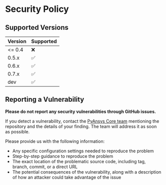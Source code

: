 <!--
Copyright (C) 2023 ANSYS, Inc. and/or its affiliates.
SPDX-License-Identifier: MIT


Permission is hereby granted, free of charge, to any person obtaining a copy
of this software and associated documentation files (the "Software"), to deal
in the Software without restriction, including without limitation the rights
to use, copy, modify, merge, publish, distribute, sublicense, and/or sell
copies of the Software, and to permit persons to whom the Software is
furnished to do so, subject to the following conditions:

The above copyright notice and this permission notice shall be included in all
copies or substantial portions of the Software.

THE SOFTWARE IS PROVIDED "AS IS", WITHOUT WARRANTY OF ANY KIND, EXPRESS OR
IMPLIED, INCLUDING BUT NOT LIMITED TO THE WARRANTIES OF MERCHANTABILITY,
FITNESS FOR A PARTICULAR PURPOSE AND NONINFRINGEMENT. IN NO EVENT SHALL THE
AUTHORS OR COPYRIGHT HOLDERS BE LIABLE FOR ANY CLAIM, DAMAGES OR OTHER
LIABILITY, WHETHER IN AN ACTION OF CONTRACT, TORT OR OTHERWISE, ARISING FROM,
OUT OF OR IN CONNECTION WITH THE SOFTWARE OR THE USE OR OTHER DEALINGS IN THE
SOFTWARE.
-->

# Security Policy

## Supported Versions

| Version | Supported          |
| ------- | ------------------ |
| <= 0.4  | :x:                |
| 0.5.x   | :white_check_mark: |
| 0.6.x   | :white_check_mark: |
| 0.7.x   | :white_check_mark: |
| dev     | :white_check_mark: |

## Reporting a Vulnerability

**Please do not report any security vulnerabilities through GitHub issues.**

If you detect a vulnerability, contact the [PyAnsys Core team](mailto:pyansys.core@ansys.com)
mentioning the repository and the details of your finding. The team will address it as soon as possible.

Please provide us with the following information:

- Any specific configuration settings needed to reproduce the problem
- Step-by-step guidance to reproduce the problem
- The exact location of the problematic source code, including tag, branch, commit, or a direct URL
- The potential consequences of the vulnerability, along with a description of how an attacker could take advantage of the issue
